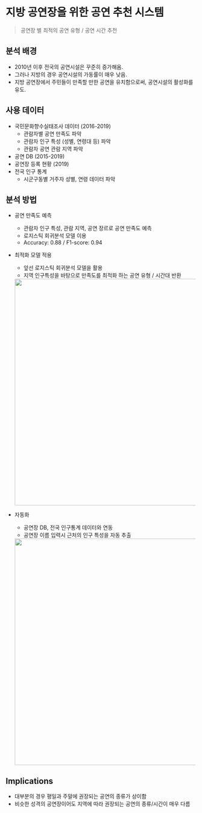 # 지방 공연장을 위한 공연 추천 시스템
> 공연장 별 최적의 공연 유형 / 공연 시간 추천

## 분석 배경
- 2010년 이후 전국의 공연시설은 꾸준히 증가해옴.
- 그러나 지방의 경우 공연시설의 가동률이 매우 낮음.
- 지방 공연장에서 주민들이 만족할 만한 공연을 유치함으로써, 공연시설의 활성화를 유도.

## 사용 데이터
- 국민문화향수실태조사 데이터 (2016-2019)
  - 관람자별 공연 만족도 파악
  - 관람자 인구 특성 (성별, 연령대 등) 파악
  - 관람자 공연 관람 지역 파악
- 공연 DB (2015-2019)
- 공연장 등록 현황 (2019)
- 전국 인구 통계
  - 시군구동별 거주자 성별, 연령 데이터 파악

## 분석 방법
- 공연 만족도 예측
  - 관람자 인구 특성, 관람 지역, 공연 장르로 공연 만족도 예측
  - 로지스틱 회귀분석 모델 이용
  - Accuracy: 0.88 / F1-score: 0.94
- 최적화 모델 적용
  - 앞선 로지스틱 회귀분석 모델을 활용
  - 지역 인구특성을 바탕으로 만족도를 최적화 하는 공연 유형 / 시간대 반환
  <div>
  <img width="600" src="https://user-images.githubusercontent.com/61009073/101893880-b7fa0780-3be8-11eb-94c8-2c7b9be50ed7.png">
  </div>
  
- 자동화
  - 공연장 DB, 전국 인구통계 데이터와 연동
  - 공연장 이름 입력시 근처의 인구 특성을 자동 추출
  <div>
  <img width="600" src="https://user-images.githubusercontent.com/61009073/101896633-9dc22880-3bec-11eb-8a6d-f84f7ca59d59.png">
  </div>

## Implications
- 대부분의 경우 평일과 주말에 권장되는 공연의 종류가 상이함
- 비슷한 성격의 공연장이어도 지역에 따라 권장되는 공연의 종류/시간이 매우 다름
 
